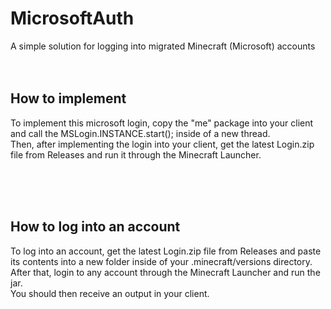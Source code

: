 # MicrosoftAuth
A simple solution for logging into migrated Minecraft (Microsoft) accounts
<br>
<br>
<br>
## How to implement
To implement this microsoft login, copy the "me" package into your client and call the MSLogin.INSTANCE.start(); inside of a new thread.<br>
Then, after implementing the login into your client, get the latest Login.zip file from Releases and run it through the Minecraft Launcher.

<br>
<br>
<br>

## How to log into an account
To log into an account, get the latest Login.zip file from Releases and paste its contents into a new folder inside of your .minecraft/versions directory.<br>
After that, login to any account through the Minecraft Launcher and run the jar.<br>
You should then receive an output in your client.
